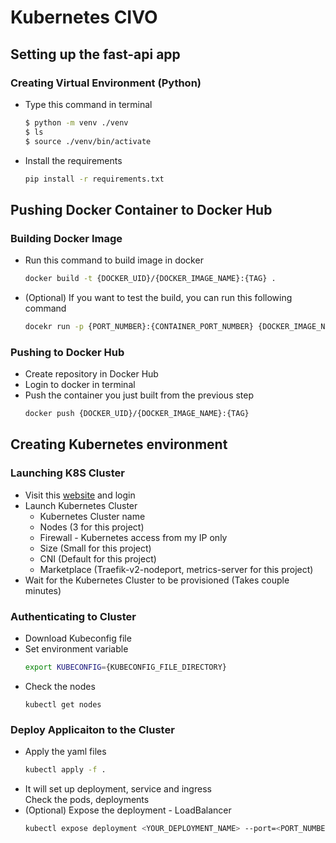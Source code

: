 # Kubernetes CIVO

## Setting up the fast-api app
### Creating Virtual Environment (Python)
- Type this command in terminal
  ```bash
  $ python -m venv ./venv
  $ ls
  $ source ./venv/bin/activate
  ```
- Install the requirements
  ```bash
  pip install -r requirements.txt
  ```

## Pushing Docker Container to Docker Hub
### Building Docker Image
- Run this command to build image in docker
  ```bash
  docker build -t {DOCKER_UID}/{DOCKER_IMAGE_NAME}:{TAG} .
  ```
- (Optional) If you want to test the build, you can run this following command
  ```bash
  docekr run -p {PORT_NUMBER}:{CONTAINER_PORT_NUMBER} {DOCKER_IMAGE_NAME}
  ```
### Pushing to Docker Hub
- Create repository in Docker Hub
- Login to docker in terminal
- Push the container you just built from the previous step
  ```bash
  docker push {DOCKER_UID}/{DOCKER_IMAGE_NAME}:{TAG}
  ```

## Creating Kubernetes environment
### Launching K8S Cluster
- Visit this [website](https://www.civo.com/) and login
- Launch Kubernetes Cluster
  - Kubernetes Cluster name
  - Nodes (3 for this project)
  - Firewall - Kubernetes access from my IP only
  - Size (Small for this project)
  - CNI (Default for this project)
  - Marketplace (Traefik-v2-nodeport, metrics-server for this project)
- Wait for the Kubernetes Cluster to be provisioned (Takes couple minutes)
### Authenticating to Cluster
- Download Kubeconfig file
- Set environment variable
  ```bash
  export KUBECONFIG={KUBECONFIG_FILE_DIRECTORY}
  ```
- Check the nodes
  ```
  kubectl get nodes
  ```
### Deploy Applicaiton to the Cluster
- Apply the yaml files
  ```bash
  kubectl apply -f .
  ```
- It will set up deployment, service and ingress  
  Check the pods, deployments
- (Optional) Expose the deployment - LoadBalancer
  ```bash
  kubectl expose deployment <YOUR_DEPLOYMENT_NAME> --port=<PORT_NUMBER> --type=LoadBalancer
  ```